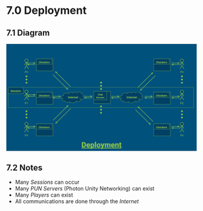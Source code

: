 



# 7.0 Deployment



## 7.1 Diagram
![Deployment Graph of Users, Games, Servers across the Internet](img/deployment.png)



## 7.2 Notes
- Many *Sessions* can occur
- Many *PUN Servers* (Photon Unity Networking) can exist
- Many *Players* can exist
- All communications are done through the *Internet*

